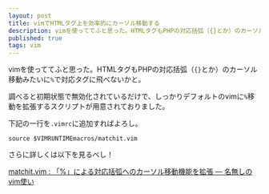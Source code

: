 ```yaml
---
layout: post
title: vimでHTMLタグ上を効率的にカーソル移動する
description: vimを使っててふと思った。HTMLタグもPHPの対応括弧（{}とか）のカーソル移動みたいに%で対応タグに飛べないかと。 調べると初期状態で無効化されているだけで、しっかりデフォルトのvimに%移動を拡張するスクリプトが用意されておりました。
published: true
tags: vim
---
```


vimを使っててふと思った。HTMLタグもPHPの対応括弧（`{}`とか）のカーソル移動みたいに`%`で対応タグに飛べないかと。

調べると初期状態で無効化されているだけで、しっかりデフォルトのvimに`%`移動を拡張するスクリプトが用意されておりました。

下記の一行を`.vimrc`に追加すればよろし。

```
source $VIMRUNTIMEmacros/matchit.vim
```

さらに詳しくは以下を見るべし！

[matchit.vim : 「%」による対応括弧へのカーソル移動機能を拡張 — 名無しのvim使い](http://nanasi.jp/articles/vim/matchit_vim.html)
